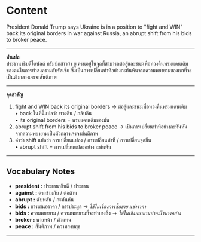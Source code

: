 # Content

President Donald Trump says Ukraine is in a position to "fight and WIN" back its original borders in war against Russia, an abrupt shift from his bids to broker peace.

--------------------------------------------------------------------------------

**คำแปล**<br>
ประธานาธิบดีโดนัลด์ ทรัมป์กล่าวว่า ยูเครนอยู่ในจุดที่สามารถต่อสู้และชนะเพื่อทวงคืนพรมแดนเดิมของตนในการทำสงครามกับรัสเซีย ซึ่งเป็นการเปลี่ยนท่าทีอย่างกะทันหันจากความพยายามของเขาที่จะเป็นตัวกลางเจรจาสันติภาพ

--------------------------------------------------------------------------------

**จุดสำคัญ**

1. fight and WIN back its original borders → ต่อสู้และชนะเพื่อทวงคืนพรมแดนเดิม<br>
  • back ในที่นี้แปลว่า ทวงคืน / กลับคืน<br>
  • its original borders = พรมแดนเดิมของมัน
2. abrupt shift from his bids to broker peace → เป็นการเปลี่ยนท่าทีอย่างกะทันหันจากความพยายามเป็นตัวกลางเจรจาสันติภาพ
3. คำว่า shift แปลว่า การเปลี่ยนแปลง / การเปลี่ยนท่าที / การเปลี่ยนจุดยืน<br>
  • abrupt shift = การเปลี่ยนแปลงอย่างกะทันหัน

--------------------------------------------------------------------------------

## Vocabulary Notes

- **president :** ประธานาธิบดี / ประธาน
- **against :** ตรงข้ามกับ / ต่อต้าน
- **abrupt :** ฉับพลัน / กะทันหัน
- **bids :** การเสนอราคา / การประมูล → _ใช้ในเรื่องการซื้อขาย แข่งราคา_
- **bids :** ความพยายาม / ความพยายามที่จะทำบางสิ่ง → _ใช้ในเชิงพยายามทำอะไรบางอย่าง_
- **broker :** นายหน้า / ตัวแทน
- **peace :** สันติภาพ / ความสงบสุข

--------------------------------------------------------------------------------
